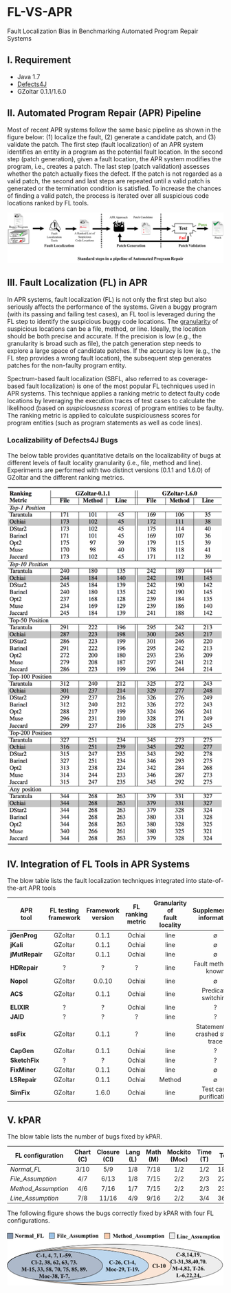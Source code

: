 # FL-VS-APR
Fault Localization Bias in Benchmarking Automated Program Repair Systems


I. Requirement
--------------
 - Java 1.7
 - [Defects4J](https://github.com/rjust/defects4j)
 - GZoltar 0.1.1/1.6.0
 
 
II. Automated Program Repair (APR) Pipeline
-------------------------------------------
Most of recent APR systems follow the same basic pipeline as shown in the figure below: (1) localize the fault, (2) generate a candidate patch, and (3) validate the patch.
The first step (fault localization) of an APR system identifies an  entity in a program as the potential fault location.
In the second step (patch generation), given a fault location, the APR system modifies the program, i.e., creates a patch. The last step (patch validation) assesses whether the patch actually fixes the defect.
If the patch is not regarded as a valid patch, the second and last steps are repeated until a valid patch is generated or the termination condition is satisfied. 
To increase the chances of finding a valid patch, the process is iterated over all suspicious code locations ranked by FL tools.

![The standard steps in a pipeline of APR.\label{step}](./doc/figure/overview.png)
 
III. Fault Localization (FL) in APR
-----------------------------------
In APR systems, fault localization (FL) is not only the first step but also seriously affects the performance of the systems. 
Given a buggy program (with its passing and failing test cases), an FL tool is leveraged during the FL step to identify the suspicious buggy code locations.
The [granularity](https://github.com/SerVal-DTF/FL-VS-APR/blob/master/FaultLocalization/GZoltar-0.1.1/README.md#granularity-fl
) of suspicious locations can be a file, method, or line. Ideally, the location should be both precise and accurate.
If the precision is low (e.g., the granularity is broad such as file), the patch generation step needs to explore a large space of candidate patches.
If the accuracy is low (e.g., the FL step provides a wrong fault location), the subsequent step generates patches for the non-faulty program entity.


Spectrum-based fault localization (SBFL, also referred to as coverage-based fault localization) is one of the most popular FL techniques used in APR systems. This technique
applies a ranking metric to detect faulty code locations by leveraging the execution traces of test cases to calculate the likelihood (based on *suspiciousness scores*) of program entities to be faulty. 
The ranking metric is applied to calculate suspiciousness scores for program entities (such as program statements as well as code lines).


### Localizability of Defects4J Bugs

The below table provides quantitative details on the localizability of bugs at different levels of fault locality granularity (i.e., file, method and line). Experiments are performed with two distinct versions (0.1.1 and 1.6.0) of GZoltar and the different ranking metrics.

<img src="./doc/figure/positions.png" width="500">

IV. Integration of FL Tools in APR Systems
------------------------------------------
The blow table lists the fault localization techniques integrated into state-of-the-art APR tools

| **APR<br>tool**       | **FL testing<br>framework**  | **Framework<br>version**   | **FL ranking<br>metric**     | **Granularity of<br>fault locality** |     **Supplementary information**     |
| ---------- |:----------:|:---------:|:----------:|:--------------:|:-----------------------------:|
| **jGenProg**   |   GZoltar  |   0.1.1   |   Ochiai   |      line      |                 ∅                 |
| **jKali**      |   GZoltar  |   0.1.1   |   Ochiai   |      line      |                 ∅                 |
| **jMutRepair** |   GZoltar  |   0.1.1   |   Ochiai   |      line      |                 ∅                 |
| **HDRepair**   |     ?      |     ?     |     ?      |      line      |       Fault method is known       |
| **Nopol**      |   GZoltar  |   0.0.10  |   Ochiai   |      line      |                 ∅                 |
| **ACS**        |   GZoltar  |   0.1.1   |   Ochiai   |      line      |         Predicate switching       |
| **ELIXIR**     |     ?      |     ?     |   Ochiai   |      line      |                 ?                 |
| **JAID**       |     ?      |     ?     |     ?      |      line      |                 ?                 |
| **ssFix**      |   GZoltar  |   0.1.1   |     ?      |      line      | Statements in crashed stack trace |
| **CapGen**     |   GZoltar  |   0.1.1   |   Ochiai   |      line      |                 ?                 |
| **SketchFix**  |     ?      |     ?     |   Ochiai   |      line      |                 ?                 |
| **FixMiner**   |   GZoltar  |   0.1.1   |   Ochiai   |      line      |                 ∅                 |
| **LSRepair**   |   GZoltar  |   0.1.1   |   Ochiai   |     Method     |                 ∅                 |
| **SimFix**     |   GZoltar  |   1.6.0   |   Ochiai   |      line      |      Test case purification       |

V. kPAR
-------

The blow table lists the number of bugs fixed by kPAR.

| **FL configuration**  | **Chart (C)** | **Closure (Cl)** | **Lang (L)** | **Math (M)** | **Mockito (Moc)** | **Time (T)** | **Total** |
| ----------------- |:---------:|:------------:|:--------:|:--------:|:-------------:|:--------:|:-----:|
| *Normal_FL*         |    3/10   |      5/9     |    1/8   |   7/18   |       1/2     |    1/2   | 18/49 |
| *File_Assumption*   |    4/7    |      6/13    |    1/8   |   7/15   |       2/2     |    2/3   | 22/48 |
| *Method_Assumption* |    4/6    |      7/16    |    1/7   |   7/15   |       2/2     |    2/3   | 23/49 |
| *Line_Assumption*   |    7/8    |     11/16    |    4/9   |   9/16   |       2/2     |    3/4   | 36/55 |


The following figure shows the bugs correctly fixed by kPAR with four FL configurations.

![Bugs correctly fixed by kPAR with four FL configurations.\label{bugs}](./doc/figure/correctlyFixedBugs.png)
